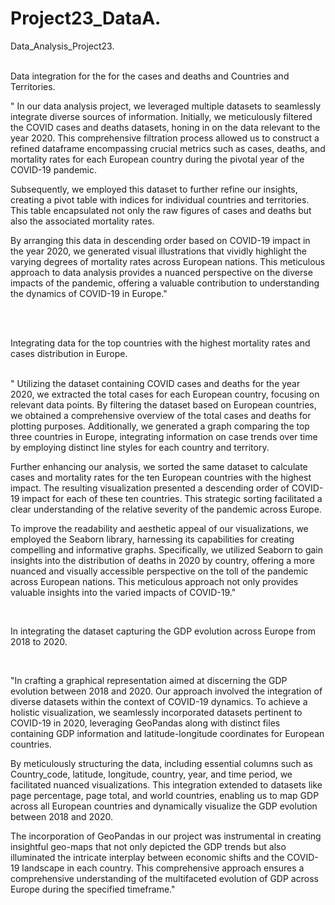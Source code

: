 # Project23_DataA.

Data_Analysis_Project23.


<br>
Data integration for the for the cases and deaths and Countries and Territories.

<br>


"
In our data analysis project, we leveraged multiple datasets to seamlessly integrate diverse sources of information. Initially, we meticulously filtered the COVID cases and deaths datasets, honing in on the data relevant to the year 2020. 
This comprehensive filtration process allowed us to construct a refined dataframe encompassing crucial metrics such as cases, deaths, and mortality rates for each European country during the pivotal year of the COVID-19 pandemic. 

Subsequently, we employed this dataset to further refine our insights, creating a pivot table with indices for individual countries and territories. This table encapsulated not only the raw figures of cases and deaths but also the associated mortality rates.

By arranging this data in descending order based on COVID-19 impact in the year 2020, we generated visual illustrations that vividly highlight the varying degrees of mortality rates across European nations. This meticulous approach to data analysis provides a nuanced perspective on the diverse impacts of the pandemic, offering a valuable contribution to understanding the dynamics of COVID-19 in Europe."


<br>

<br>

Integrating data for the top countries with the highest mortality rates and cases distribution in Europe.

<br>
"
Utilizing the dataset containing COVID cases and deaths for the year 2020, we extracted the total cases for each European country, focusing on relevant data points. By filtering the dataset based on European countries, we obtained a comprehensive overview of the total cases and deaths for plotting purposes. Additionally, we generated a graph comparing the top three countries in Europe, integrating information on case trends over time by employing distinct line styles for each country and territory.

Further enhancing our analysis, we sorted the same dataset to calculate cases and mortality rates for the ten European countries with the highest impact. The resulting visualization presented a descending order of COVID-19 impact for each of these ten countries. This strategic sorting facilitated a clear understanding of the relative severity of the pandemic across Europe.

To improve the readability and aesthetic appeal of our visualizations, we employed the Seaborn library, harnessing its capabilities for creating compelling and informative graphs. Specifically, we utilized Seaborn to gain insights into the distribution of deaths in 2020 by country, offering a more nuanced and visually accessible perspective on the toll of the pandemic across European nations. This meticulous approach not only provides valuable insights into the varied impacts of COVID-19."

<br>


In integrating the dataset capturing the GDP evolution across Europe from 2018 to 2020.

<br>

"In crafting a graphical representation aimed at discerning the GDP evolution between 2018 and 2020. Our approach involved the integration of diverse datasets within the context of COVID-19 dynamics. To achieve a holistic visualization, we seamlessly incorporated datasets pertinent to COVID-19 in 2020, leveraging GeoPandas along with distinct files containing GDP information and latitude-longitude coordinates for European countries. 

By meticulously structuring the data, including essential columns such as Country_code, latitude, longitude, country, year, and time period, we facilitated nuanced visualizations. This integration extended to datasets like page percentage, page total, and world countries, enabling us to map GDP across all European countries and dynamically visualize the GDP evolution between 2018 and 2020. 

The incorporation of GeoPandas in our project was instrumental in creating insightful geo-maps that not only depicted the GDP trends but also illuminated the intricate interplay between economic shifts and the COVID-19 landscape in each country. This comprehensive approach ensures a comprehensive understanding of the multifaceted evolution of GDP across Europe during the specified timeframe."




<br>


